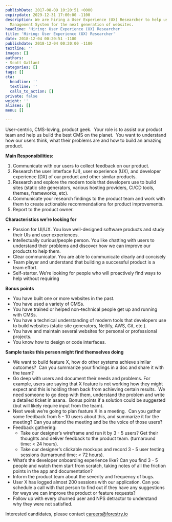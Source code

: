 ```yaml
---
publishDate: 2017-08-09 10:20:51 +0000
expirydate: 2029-12-31 17:00:00 -1100
description: We are hiring a User Experience (UX) Researcher to help us build a Content
  Management System for the next generation of websites.
headline: 'Hiring: User Experience (UX) Researcher'
title: 'Hiring: User Experience (UX) Researcher'
date: 2018-12-04 00:20:51 -1100
publishdate: 2018-12-04 00:20:00 -1100
textline: ''
images: []
authors:
- Scott Gallant
categories: []
tags: []
cta:
  headline: ''
  textline: ''
  calls_to_action: []
private: false
weight: ''
aliases: []
menu: []

---
```

User-centric, CMS-loving, product geek.  Your role is to assist our product team and help us build the best CMS on the planet.  You want to understand how our users think, what their problems are and how to build an amazing product.

**Main Responsibilities:**

1. Communicate with our users to collect feedback on our product.
2. Research the user interface (UI), user experience (UX), and developer experience (DX) of our product and other similar products.
3. Research and explore the modern tools that developers use to build sites (static site generators, various hosting providers, CI/CD tools, themes, frameworks, etc).
4. Communicate your research findings to the product team and work with them to create actionable recommendations for product improvements.
5. Report to the product owner.

**Characteristics we’re looking for**

* Passion for UI/UX. You love well-designed software products and study their UIs and user experiences.
* Intellectually curious/people person. You like chatting with users to understand their problems and discover how we can improve our products to help them.
* Clear communicator. You are able to communicate clearly and concisely
* Team player and understand that building a successful product is a team effort.
* Self-starter. We’re looking for people who will proactively find ways to help without requiring

**Bonus points**

* You have built one or more websites in the past.
* You have used a variety of CMSs.
* You have trained or helped non-technical people get up and running with CMSs.
* You have a technical understanding of modern tools that developers use to build websites (static site generators, Netlify, AWS, Git, etc.).
* You have and maintain several websites for personal or professional projects.
* You know how to design or code interfaces.

**Sample tasks this person might find themselves doing**

* We want to build feature X, how do other systems achieve similar outcomes?  Can you summarize your findings in a doc and share it with the team?
* Go deep with users and document their needs and problems. For example, users are saying that X feature is not working how they might expect and this is holding them back from achieving certain results.  We need someone to go deep with them, understand the problem and write a detailed ticket in asana.  Bonus points if a solution could be suggested (but will likely require input from the team).
* Next week we’re going to plan feature X in a meeting.  Can you gather some feedback from 5 - 10 users about this, and summarize it for the meeting? Can you attend the meeting and be the voice of those users?
* Feedback gathering:
  * Take our designer’s wireframe and run it by 3 - 5 users? Get their thoughts and deliver feedback to the product team. (turnaround time: < 24 hours).
  * Take our designer’s clickable mockups and record 3 - 5 user testing sessions (turnaround time: < 72 hours).
* What’s the developer onboarding experience like? Can you find 3 - 5 people and watch them start from scratch, taking notes of all the friction points in the app and documentation?
* Inform the product team about the severity and frequency of bugs.
* User X has logged almost 200 sessions with our application. Can you schedule a call with that person to find out if they have any suggestions for ways we can improve the product or feature requests?
* Follow up with every churned user and NPS detractor to understand why they were not satisfied.

Interested candidates, please contact [careers@forestry.io](mailto:careers@forestry.io)